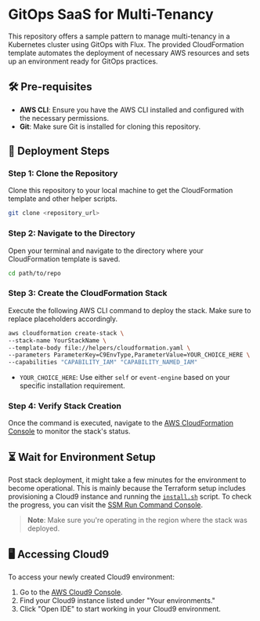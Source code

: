 # GitOps SaaS for Multi-Tenancy

This repository offers a sample pattern to manage multi-tenancy in a Kubernetes cluster using GitOps with Flux. The provided CloudFormation template automates the deployment of necessary AWS resources and sets up an environment ready for GitOps practices.

## 🛠 Pre-requisites

- **AWS CLI**: Ensure you have the AWS CLI installed and configured with the necessary permissions.
- **Git**: Make sure Git is installed for cloning this repository.

## 🚀 Deployment Steps

### Step 1: Clone the Repository

Clone this repository to your local machine to get the CloudFormation template and other helper scripts.

```bash
git clone <repository_url>
```

### Step 2: Navigate to the Directory

Open your terminal and navigate to the directory where your CloudFormation template is saved.

```bash
cd path/to/repo
```

### Step 3: Create the CloudFormation Stack

Execute the following AWS CLI command to deploy the stack. Make sure to replace placeholders accordingly.

```bash
aws cloudformation create-stack \
--stack-name YourStackName \
--template-body file://helpers/cloudformation.yaml \
--parameters ParameterKey=C9EnvType,ParameterValue=YOUR_CHOICE_HERE \
--capabilities "CAPABILITY_IAM" "CAPABILITY_NAMED_IAM"
```
- `YOUR_CHOICE_HERE`: Use either `self` or `event-engine` based on your specific installation requirement.

### Step 4: Verify Stack Creation

Once the command is executed, navigate to the [AWS CloudFormation Console](https://console.aws.amazon.com/cloudformation/) to monitor the stack's status.

## ⏳ Wait for Environment Setup

Post stack deployment, it might take a few minutes for the environment to become operational. This is mainly because the Terraform setup includes provisioning a Cloud9 instance and running the [`install.sh`](./install.sh) script. To check the progress, you can visit the [SSM Run Command Console](https://console.aws.amazon.com/systems-manager/run-command/executing-commands).

> **Note**: Make sure you're operating in the region where the stack was deployed.

## 🖥 Accessing Cloud9

To access your newly created Cloud9 environment:

1. Go to the [AWS Cloud9 Console](https://console.aws.amazon.com/cloud9/).
2. Find your Cloud9 instance listed under "Your environments."
3. Click "Open IDE" to start working in your Cloud9 environment.
